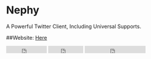 # Nephy
A Powerful Twitter Client, Including Universal Supports.

##Website: [Here](http://nephy.jp/projects/nephy)

<iframe src="http://ghbtns.com/github-btn.html?user=NephyProject&repo=Nephy&type=watch&count=true" allowtransparency="true" frameborder="0" scrolling="0" width="110" height="20"></iframe>

<iframe src="http://ghbtns.com/github-btn.html?user=NephyProject&repo=Nephy&type=fork&count=true" allowtransparency="true" frameborder="0" scrolling="0" width="95" height="20"></iframe>

<iframe src="http://ghbtns.com/github-btn.html?NephyProject&type=follow&count=true"
  allowtransparency="true" frameborder="0" scrolling="0" width="165" height="20"></iframe>
